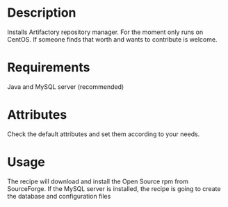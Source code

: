 Description
===========
Installs Artifactory repository manager.
For the moment only runs on CentOS. 
If someone finds that worth and wants to contribute is welcome.

Requirements
============
Java and MySQL server (recommended)

Attributes
==========
Check the default attributes and set them according to your needs.

Usage
=====
The recipe will download and install the Open Source rpm from SourceForge.
If the MySQL server is installed, the recipe is going to create the database and configuration files

